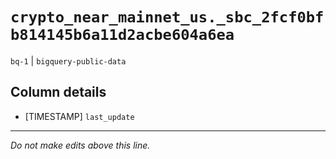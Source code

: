 # `crypto_near_mainnet_us._sbc_2fcf0bfb814145b6a11d2acbe604a6ea`
`bq-1` | `bigquery-public-data`

## Column details
* [TIMESTAMP] `last_update`

-------------------------------------------------------------------------------
*Do not make edits above this line.*

